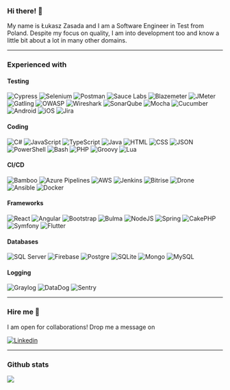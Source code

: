 ### Hi there! 👋

My name is Łukasz Zasada and I am a Software Engineer in Test from Poland. Despite my focus on quality, I am into development too and know a little bit about a lot in many other domains.

---

### Experienced with

#### Testing
<p>
  <img alt="Cypress" src="https://img.shields.io/badge/Cypress-17202C?logo=cypress&logoColor=white&style=for-the-badge" />
  <img alt="Selenium" src="https://img.shields.io/badge/Selenium-43B02A?logo=selenium&logoColor=white&style=for-the-badge" />
  <img alt="Postman" src="https://img.shields.io/badge/Postman-FF6C37?logo=postman&logoColor=white&style=for-the-badge" />
  <img alt="Sauce Labs" src="https://img.shields.io/badge/Sauce%20Labs-E2231A?logo=sauce-labs&logoColor=white&style=for-the-badge" />
  <img alt="Blazemeter" src="https://img.shields.io/badge/Blazemeter-CA2133?logo=blazemeter&logoColor=white&style=for-the-badge" />
  <img alt="JMeter" src="https://img.shields.io/badge/JMeter-D22128?logo=Apache-JMeter&logoColor=white&style=for-the-badge" />
  <img alt="Gatling" src="https://img.shields.io/badge/Gatling-FF9E2A?logo=Gatling&logoColor=white&style=for-the-badge" />
  <img alt="OWASP" src="https://img.shields.io/badge/OWASP-000000?logo=OWASP&logoColor=white&style=for-the-badge" />
  <img alt="Wireshark" src="https://img.shields.io/badge/Wireshark-1679A7?logo=Wireshark&logoColor=white&style=for-the-badge" />
  <img alt="SonarQube" src="https://img.shields.io/badge/SonarQube-4E9BCD?logo=SonarQube&logoColor=white&style=for-the-badge" />
  <img alt="Mocha" src="https://img.shields.io/badge/Mocha-8D6748?logo=mocha&logoColor=white&style=for-the-badge" />
  <img alt="Cucumber" src="https://img.shields.io/badge/Cucumber-23D96C?logo=cucumber&logoColor=white&style=for-the-badge" />
  <img alt="Android" src="https://img.shields.io/badge/Android-3DDC84?logo=android&logoColor=white&style=for-the-badge" />
  <img alt="iOS" src="https://img.shields.io/badge/iOS-000000?logo=ios&logoColor=white&style=for-the-badge" />
  <img alt="Jira" src="https://img.shields.io/badge/Jira-0052CC?logo=jira&logoColor=white&style=for-the-badge" />
</p>

#### Coding
<p>
  <img alt="C#" src="https://img.shields.io/badge/C%23-239120?logo=c-sharp&logoColor=white&style=for-the-badge" />
  <img alt="JavaScript" src="https://img.shields.io/badge/JavaScript-F7DF1E?logo=javascript&logoColor=white&style=for-the-badge" />
  <img alt="TypeScript" src="https://img.shields.io/badge/TypeScript-3178C6?logo=TypeScript&logoColor=white&style=for-the-badge" />
  <img alt="Java" src="https://img.shields.io/badge/Java-007396?logo=java&logoColor=white&style=for-the-badge" />
  <img alt="HTML" src="https://img.shields.io/badge/HTML-E34F26?logo=html5&logoColor=white&style=for-the-badge" />
  <img alt="CSS" src="https://img.shields.io/badge/CSS-1572B6?logo=css3&logoColor=white&style=for-the-badge" />
  <img alt="JSON" src="https://img.shields.io/badge/JSON-000000?logo=json&logoColor=white&style=for-the-badge" />
  <img alt="PowerShell" src="https://img.shields.io/badge/PowerShell-5391FE?logo=powershell&logoColor=white&style=for-the-badge" />
  <img alt="Bash" src="https://img.shields.io/badge/Bash-4EAA25?logo=gnu-bash&logoColor=white&style=for-the-badge" />
  <img alt="PHP" src="https://img.shields.io/badge/PHP-777BB4?logo=php&logoColor=white&style=for-the-badge" />
  <img alt="Groovy" src="https://img.shields.io/badge/Groovy-4298B8?logo=apache-groovy&logoColor=white&style=for-the-badge" />
  <img alt="Lua" src="https://img.shields.io/badge/Lua-2C2D72?logo=lua&logoColor=white&style=for-the-badge" />
</p>

#### CI/CD
<p>
  <img alt="Bamboo" src="https://img.shields.io/badge/Bamboo-0052CC?logo=bamboo&logoColor=white&style=for-the-badge" />
  <img alt="Azure Pipelines" src="https://img.shields.io/badge/Azure%20Pipelines-2560E0?logo=azure-pipelines&logoColor=white&style=for-the-badge" />
  <img alt="AWS" src="https://img.shields.io/badge/Amazon%20AWS-232F3E?logo=amazon-aws&logoColor=white&style=for-the-badge" />
  <img alt="Jenkins" src="https://img.shields.io/badge/Jenkins-D24939?logo=jenkins&logoColor=white&style=for-the-badge" />
  <img alt="Bitrise" src="https://img.shields.io/badge/Bitrise-683D87?logo=bitrise&logoColor=white&style=for-the-badge" />
  <img alt="Drone" src="https://img.shields.io/badge/Drone-212121?logo=drone&logoColor=white&style=for-the-badge" />
  <img alt="Ansible" src="https://img.shields.io/badge/Ansible-EE0000?logo=ansible&logoColor=white&style=for-the-badge" />
  <img alt="Docker" src="https://img.shields.io/badge/Docker-2496ED?logo=docker&logoColor=white&style=for-the-badge" />
</p>

#### Frameworks
<p>
  <img alt="React" src="https://img.shields.io/badge/React-61DAFB?logo=react&logoColor=white&style=for-the-badge" />
  <img alt="Angular" src="https://img.shields.io/badge/Angular-DD0031?logo=angular&logoColor=white&style=for-the-badge" />
  <img alt="Bootstrap" src="https://img.shields.io/badge/Bootstrap-7952B3?logo=bootstrap&logoColor=white&style=for-the-badge" />
  <img alt="Bulma" src="https://img.shields.io/badge/Bulma-00D1B2?logo=bulma&logoColor=white&style=for-the-badge" />
  <img alt="NodeJS" src="https://img.shields.io/badge/Node.js-339933?logo=node.js&logoColor=white&style=for-the-badge" />
  <img alt="Spring" src="https://img.shields.io/badge/Spring-6DB33F?logo=spring&logoColor=white&style=for-the-badge" />
  <img alt="CakePHP" src="https://img.shields.io/badge/CakePHP-D33C43?logo=cakephp&logoColor=white&style=for-the-badge" />
  <img alt="Symfony" src="https://img.shields.io/badge/Symfony-000000?logo=symfony&logoColor=white&style=for-the-badge" />
  <img alt="Flutter" src="https://img.shields.io/badge/Flutter-02569B?logo=flutter&logoColor=white&style=for-the-badge" />
</p>

#### Databases
<p>
  <img alt="SQL Server" src="https://img.shields.io/badge/SQL%20Server-CC2927?logo=microsoft-sql-server&logoColor=white&style=for-the-badge" />
  <img alt="Firebase" src="https://img.shields.io/badge/Firebase-FFCA28?logo=firebase&logoColor=white&style=for-the-badge" />
  <img alt="Postgre" src="https://img.shields.io/badge/PostgreSQL-336791?logo=postgresql&logoColor=white&style=for-the-badge" />
  <img alt="SQLite" src="https://img.shields.io/badge/SQLite-003B57?logo=sqlite&logoColor=white&style=for-the-badge" />
  <img alt="Mongo" src="https://img.shields.io/badge/MongoDB-47A248?logo=mongodb&logoColor=white&style=for-the-badge" />
  <img alt="MySQL" src="https://img.shields.io/badge/MySQL-4479A1?logo=mysql&logoColor=white&style=for-the-badge" />
</p>

#### Logging
<p>
  <img alt="Graylog" src="https://img.shields.io/badge/Graylog-FF3633?logo=graylog&logoColor=white&style=for-the-badge" />
  <img alt="DataDog" src="https://img.shields.io/badge/Datadog-632CA6?logo=datadog&logoColor=white&style=for-the-badge" />
  <img alt="Sentry" src="https://img.shields.io/badge/Sentry-362D59?logo=sentry&logoColor=white&style=for-the-badge" />
</p>

---

### Hire me 💸

I am open for collaborations! Drop me a message on 
<p>
  <a href="https://www.linkedin.com/in/lukzas/"><img alt="Linkedin" src="https://img.shields.io/badge/linkedin-0077B5?logo=linkedin&logoColor=white&style=for-the-badge" /></a>
</p>

---

### Github stats

<img align="center" src="https://github-readme-stats.vercel.app/api?username=lukzas&show_icons=true&count_private=true&hide=stars&count_private=true" />
